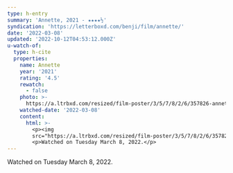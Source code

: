 ```yaml
---
type: h-entry
summary: 'Annette, 2021 - ★★★★½'
syndication: 'https://letterboxd.com/benji/film/annette/'
date: '2022-03-08'
updated: '2022-10-12T04:53:12.000Z'
u-watch-of:
  type: h-cite
  properties:
    name: Annette
    year: '2021'
    rating: '4.5'
    rewatch:
      - false
    photo: >-
      https://a.ltrbxd.com/resized/film-poster/3/5/7/8/2/6/357826-annette-0-600-0-900-crop.jpg?v=de5f3a74c8
    watched-date: '2022-03-08'
    content:
      html: >-
        <p><img
        src="https://a.ltrbxd.com/resized/film-poster/3/5/7/8/2/6/357826-annette-0-600-0-900-crop.jpg?v=de5f3a74c8"/></p>
        <p>Watched on Tuesday March 8, 2022.</p>
---
```

Watched on Tuesday March 8, 2022.
